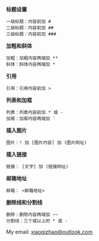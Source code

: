 **标题设置**

```
一级标题：内容前加 #
二级标题：内容前加 ##
三级标题：内容前加 ###
```

**加粗和斜体**

```
加粗：加粗内容两端加 **
斜体：斜体内容两端加 *
```

**引用**

```
引用：引用内容前加 >
```

**列表和加框**

```
列表：列表内容前加 * 或 -
加框：加框内容两端加 `
```

**插入图片**

```
图片：! 加 [图片内容] 加 (图片网址)
```

**插入链接**

```
链接： [文字] 加 (链接网址)
```

**邮箱地址**

```
邮箱： <邮箱地址>
```

**删除线和分割线**

```
删除：删除内容两端加 ~~
分割线：三个或以上的 * 或 -
```

My email: <xiaoqizhao@outlook.com>
